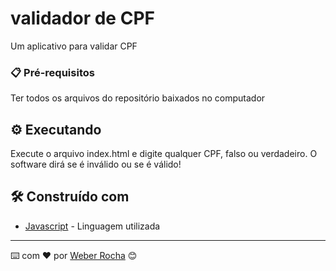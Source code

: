 # validador de CPF

Um aplicativo para validar CPF

### 📋 Pré-requisitos

Ter todos os arquivos do repositório baixados no computador

## ⚙️ Executando

Execute o arquivo index.html e digite qualquer CPF, falso ou verdadeiro. O software dirá se é inválido ou se é válido!

## 🛠️ Construído com

* [Javascript](https://developer.mozilla.org/pt-BR/docs/Web/JavaScript) - Linguagem utilizada

---
⌨️ com ❤️ por [Weber Rocha](https://weberrocha.com) 😊

